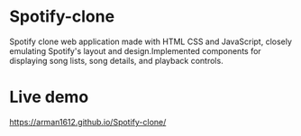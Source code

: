 # Spotify-clone
Spotify clone web application made with HTML CSS and JavaScript, closely emulating Spotify's layout and design.Implemented components for displaying song lists, song details, and playback controls.
# Live demo
 https://arman1612.github.io/Spotify-clone/

